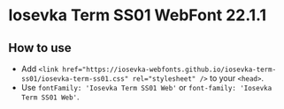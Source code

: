 # Iosevka Term SS01 WebFont 22.1.1

## How to use

- Add `<link href="https://iosevka-webfonts.github.io/iosevka-term-ss01/iosevka-term-ss01.css" rel="stylesheet" />` to your `<head>`.
- Use `fontFamily: 'Iosevka Term SS01 Web'` or `font-family: 'Iosevka Term SS01 Web'`.
